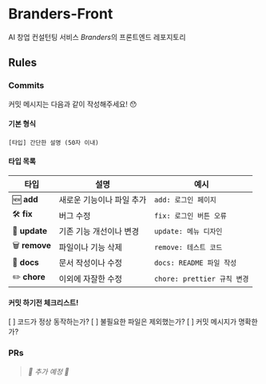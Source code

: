 # Branders-Front

AI 창업 컨설턴팅 서비스 *Branders*의 프론트엔드 레포지토리

## Rules

### Commits

커밋 메시지는 다음과 같이 작성해주세요! 😯

#### 기본 형식
```
[타입] 간단한 설명 (50자 이내)
```

#### 타입 목록

| 타입 | 설명 | 예시 |
|------|------|------|
| 🆕 **add** | 새로운 기능이나 파일 추가 | `add: 로그인 페이지` |
| 🛠️ **fix** | 버그 수정 | `fix: 로그인 버튼 오류` |
| 🔧 **update** | 기존 기능 개선이나 변경 | `update: 메뉴 디자인` |
| 🗑️ **remove** | 파일이나 기능 삭제 | `remove: 테스트 코드` |
| 📝 **docs** | 문서 작성이나 수정 | `docs: README 파일 작성` |
| ✏️ **chore** | 이외에 자잘한 수정 | `chore: prettier 규칙 변경` |

#### 커밋 하기전 체크리스트!

[ ] 코드가 정상 동작하는가?
[ ] 불필요한 파일은 제외했는가?
[ ] 커밋 메시지가 명확한가?

### PRs

> *🔧 추가 예정 🔧*

